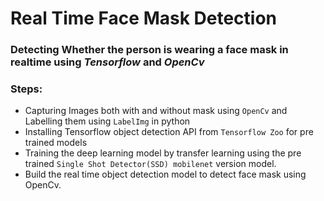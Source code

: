 # Real Time Face Mask Detection
### Detecting Whether the person is wearing a face mask in realtime using _Tensorflow_ and _OpenCv_

### Steps:
- Capturing Images both with and without mask using `OpenCv` and Labelling them using `LabelImg` in python
- Installing Tensorflow object detection API from `Tensorflow Zoo` for pre trained models
- Training the deep learning model by transfer learning using the pre trained `Single Shot Detector(SSD) mobilenet` version model.
- Build the real time object detection model to detect face mask using OpenCv.
